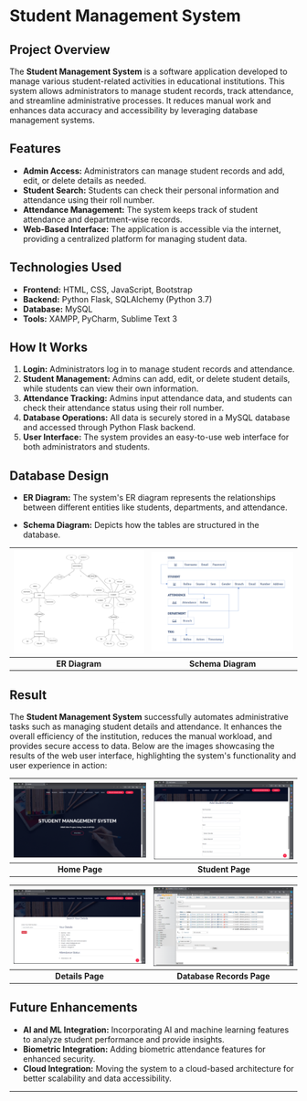 # Student Management System

## Project Overview
The **Student Management System** is a software application developed to manage various student-related activities in educational institutions. This system allows administrators to manage student records, track attendance, and streamline administrative processes. It reduces manual work and enhances data accuracy and accessibility by leveraging database management systems.

## Features
- **Admin Access:** Administrators can manage student records and add, edit, or delete details as needed.
- **Student Search:** Students can check their personal information and attendance using their roll number.
- **Attendance Management:** The system keeps track of student attendance and department-wise records.
- **Web-Based Interface:** The application is accessible via the internet, providing a centralized platform for managing student data.

## Technologies Used
- **Frontend:** HTML, CSS, JavaScript, Bootstrap
- **Backend:** Python Flask, SQLAlchemy (Python 3.7)
- **Database:** MySQL
- **Tools:** XAMPP, PyCharm, Sublime Text 3

## How It Works
1. **Login:** Administrators log in to manage student records and attendance.
2. **Student Management:** Admins can add, edit, or delete student details, while students can view their own information.
3. **Attendance Tracking:** Admins input attendance data, and students can check their attendance status using their roll number.
4. **Database Operations:** All data is securely stored in a MySQL database and accessed through Python Flask backend.
5. **User Interface:** The system provides an easy-to-use web interface for both administrators and students.

## Database Design
- **ER Diagram:** The system's ER diagram represents the relationships between different entities like students, departments, and attendance.

- **Schema Diagram:** Depicts how the tables are structured in the database.


| ![ER Diagram](assets/er.png)    | ![Schema Diagram](assets/schema.png) |
|:-----------------------------------------------:|:---------------------------------------------------:|
| **ER Diagram**                                  | **Schema Diagram**                                  |


## Result
The **Student Management System** successfully automates administrative tasks such as managing student details and attendance. It enhances the overall efficiency of the institution, reduces the manual workload, and provides secure access to data. Below are the images showcasing the results of the web user interface, highlighting the system's functionality and user experience in action:


| ![Home Page](assets/home.png) | ![Student Page](assets/student.png) |
|:-------------------------------------------:|:-----------------------------------------------:|
| **Home Page**                               | **Student Page**                               |

| ![Details Page](assets/details.png) | ![Database Records Page](assets/database.png) |
|:------------------------------------------------:|:--------------------------------------------------------------:|
| **Details Page**                                 | **Database Records Page**                                     |


## Future Enhancements
- **AI and ML Integration:** Incorporating AI and machine learning features to analyze student performance and provide insights.
- **Biometric Integration:** Adding biometric attendance features for enhanced security.
- **Cloud Integration:** Moving the system to a cloud-based architecture for better scalability and data accessibility.

---